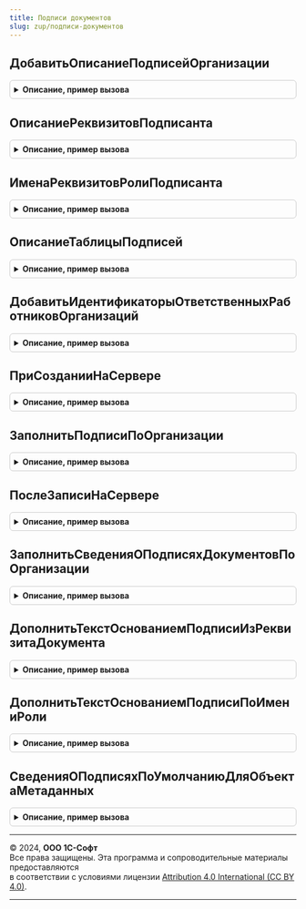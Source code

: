 ```yaml
---
title: Подписи документов
slug: zup/подписи-документов
---
```



## ДобавитьОписаниеПодписейОрганизации
<details style="margin: 1em 0; padding: 0.5em; border: 1px solid #ccc; border-radius: 6px;">

<summary style="font-weight: bold; cursor: pointer;">Описание, пример вызова</summary>

```bsl

// Добавляет описание набора подписей объекта (документа) для организации.
//
// Параметры:
//  ОписаниеПодписей				 - ТаблицаЗначений	 - см. ОписаниеТаблицыПодписей.
//  СтрокаРолей						 - Строка			 - имена ролей, присутствующих в объекте, разделенные запятыми.
//  ПереопределяемыеИменаРеквизитов	 - Соответствие		 - имена реквизитов подписантов, где:
//  		* Ключ - Строка - имя роли
//  		* Значение - Структура - переопределяемые имена реквизитов, см. ОписаниеРеквизитовПодписанта.
//  ИмяРеквизитаОрганизация			 - Строка			 - имя реквизита объекта, который содержит Организацию, к которой относятся подключаемые роли.
//
Процедура ДобавитьОписаниеПодписейОрганизации( Экспорт
```

Пример вызова
```bsl
ПодписиДокументов.ДобавитьОписаниеПодписейОрганизации();
```
</details>

## ОписаниеРеквизитовПодписанта
<details style="margin: 1em 0; padding: 0.5em; border: 1px solid #ccc; border-radius: 6px;">

<summary style="font-weight: bold; cursor: pointer;">Описание, пример вызова</summary>

```bsl

// Структура, описывающая триаду имен реквизитов подписанта.
//
// Возвращаемое значение:
//  Структура - Имена реквизитов подписанта.
//
Функция ОписаниеРеквизитовПодписанта() Экспорт
```

Пример вызова
```bsl
Результат = ПодписиДокументов.ОписаниеРеквизитовПодписанта() 
```
</details>

## ИменаРеквизитовРолиПодписанта
<details style="margin: 1em 0; padding: 0.5em; border: 1px solid #ccc; border-radius: 6px;">

<summary style="font-weight: bold; cursor: pointer;">Описание, пример вызова</summary>

```bsl

// Формирует соответствие с описанием роли уполномоченного лица, подписывающего документы.
//
// Параметры:
//  ИмяРеквизитаФизическоеЛицо	 - Строка	 - имя реквизита документа, в котором хранится ссылка на ответственное лицо,
//  ИмяРеквизитаДолжность		 - Строка	 - имя реквизита документа, в котором хранится должность ответственного лица,
//  ИмяРеквизитаОснованиеПодписи - Строка	 - имя реквизита документа, в котором хранится основание полномочий ответственного лица,
//  ИмяРоли						 - Строка	 - Необязательный, имя роли ответственного лица,
//  	если не задано, принимается равным ИмяРеквизитаФизическоеЛицо.
//
// Возвращаемое значение:
//  Соответствие - ключом выступает имя роли, а значением описание (см. ОписаниеРеквизитовПодписанта).
//
Функция ИменаРеквизитовРолиПодписанта( Экспорт
```

Пример вызова
```bsl
Результат = ПодписиДокументов.ИменаРеквизитовРолиПодписанта();
```
</details>

## ОписаниеТаблицыПодписей
<details style="margin: 1em 0; padding: 0.5em; border: 1px solid #ccc; border-radius: 6px;">

<summary style="font-weight: bold; cursor: pointer;">Описание, пример вызова</summary>

```bsl

// Возвращает пустую таблиц значений для описания имен реквизитов формы, относящихся к подписям документа.
//
// Возвращаемое значение:
//		Таблица значений - содержит следующие колонки:
//			* Организация		 - признак принадлежности к той или иной организации в форме (их может быть более одной).
//			* Ключ				 - имя роли подписывающего лица (например "Руководитель")
//			* ФизическоеЛицо	 - имя реквизита, содержащего подписанта (например "Директор")
//			* Должность			 - имя реквизита, содержащего должность подписанта (например "ДолжностьДиректора")
//			* ОснованиеПодписи	 - имя реквизита, содержащего текст основания подписи (например "ОснованиеПодписиДиректора")
//
Функция ОписаниеТаблицыПодписей() Экспорт
```

Пример вызова
```bsl
Результат = ПодписиДокументов.ОписаниеТаблицыПодписей() 
```
</details>

## ДобавитьИдентификаторыОтветственныхРаботниковОрганизаций
<details style="margin: 1em 0; padding: 0.5em; border: 1px solid #ccc; border-radius: 6px;">

<summary style="font-weight: bold; cursor: pointer;">Описание, пример вызова</summary>

```bsl

// Дополняет поддерживаемые идентификаторы значений по умолчанию идентификаторами ответственных лиц организаций.
//
// Параметры:
//  ПоддерживаемыеИдентификаторы - Массив - идентификаторы заполняемых по умолчанию значений.
//
Процедура ДобавитьИдентификаторыОтветственныхРаботниковОрганизаций(ПоддерживаемыеИдентификаторы) Экспорт
```

Пример вызова
```bsl
ПодписиДокументов.ДобавитьИдентификаторыОтветственныхРаботниковОрганизаций(ПоддерживаемыеИдентификаторы) 
```
</details>

## ПриСозданииНаСервере
<details style="margin: 1em 0; padding: 0.5em; border: 1px solid #ccc; border-radius: 6px;">

<summary style="font-weight: bold; cursor: pointer;">Описание, пример вызова</summary>

```bsl

// Расширение обработчика ПриСозданииНаСервере формы документа, в котором размещаются подписи.
//
// Параметры:
//  Форма - ФормаКлиентскогоПриложения - форма документа, в котором размещаются подписи.
//	ОписаниеРеквизитовПодписей - ТаблицаЗначений - см. ПодписиДокументов.ОписаниеТаблицыПодписей(),
//  ОписаниеФормыДляПодписей - Соответствие - где ключом является имя реквизита организации,
//								а значением - его описание, созданное с помощью
//								ПодписиДокументовКлиентСервер.ОписаниеФормыОбъектаДляОрганизацииПоУмолчанию().
//
Процедура ПриСозданииНаСервере(Форма, ОписаниеРеквизитовПодписей = Неопределено, ОписаниеФормыДляПодписей = Неопределено) Экспорт
```

Пример вызова
```bsl
ПодписиДокументов.ПриСозданииНаСервере(Форма, ОписаниеРеквизитовПодписей, ОписаниеФормыДляПодписей);
```
</details>

## ЗаполнитьПодписиПоОрганизации
<details style="margin: 1em 0; padding: 0.5em; border: 1px solid #ccc; border-radius: 6px;">

<summary style="font-weight: bold; cursor: pointer;">Описание, пример вызова</summary>

```bsl

// Заполняет подписи документа в форме при смене организации или даты документа.
//
// Параметры:
//  Форма - ФормаКлиентскогоПриложения - форма документа, в котором размещаются подписи.
//  ОписаниеФормыДляПодписей - Соответствие - где ключом является имя реквизита организации,
//								а значением - его описание, созданное с помощью
//								ПодписиДокументовКлиентСервер.ОписаниеФормыОбъектаДляОрганизацииПоУмолчанию().
//  ИмяРеквизитаОрганизация - Строка - имя реквизита, в котором хранится организация.
//
Процедура ЗаполнитьПодписиПоОрганизации(Форма, ОписаниеФормыДляПодписей = Неопределено, ИмяРеквизитаОрганизация = "Организация") Экспорт
```

Пример вызова
```bsl
ПодписиДокументов.ЗаполнитьПодписиПоОрганизации(Форма, ОписаниеФормыДляПодписей, ИмяРеквизитаОрганизация);
```
</details>

## ПослеЗаписиНаСервере
<details style="margin: 1em 0; padding: 0.5em; border: 1px solid #ccc; border-radius: 6px;">

<summary style="font-weight: bold; cursor: pointer;">Описание, пример вызова</summary>

```bsl

// Расширение обработчика ПослеЗаписиНаСервере формы документа, в котором размещаются подписи.
//
// Параметры:
//  Форма - ФормаКлиентскогоПриложения - форма документа, в котором размещаются подписи.
//
Процедура ПослеЗаписиНаСервере(Форма) Экспорт
```

Пример вызова
```bsl
ПодписиДокументов.ПослеЗаписиНаСервере(Форма) 
```
</details>

## ЗаполнитьСведенияОПодписяхДокументовПоОрганизации
<details style="margin: 1em 0; padding: 0.5em; border: 1px solid #ccc; border-radius: 6px;">

<summary style="font-weight: bold; cursor: pointer;">Описание, пример вызова</summary>

```bsl

// Вызывается из общей цепочки заполнения реквизитов, из ПолучитьЗначенияПоУмолчанию()
//
// Параметры:
//  ЗаполняемыеЗначения - Структура - значения по умолчанию, которые будут дополнены сведениями о подписях документа.
//
Процедура ЗаполнитьСведенияОПодписяхДокументовПоОрганизации(ЗаполняемыеЗначения) Экспорт
```

Пример вызова
```bsl
ПодписиДокументов.ЗаполнитьСведенияОПодписяхДокументовПоОрганизации(ЗаполняемыеЗначения) 
```
</details>

## ДополнитьТекстОснованиемПодписиИзРеквизитаДокумента
<details style="margin: 1em 0; padding: 0.5em; border: 1px solid #ccc; border-radius: 6px;">

<summary style="font-weight: bold; cursor: pointer;">Описание, пример вызова</summary>

```bsl

// Добавляет текст из основания подписи физического лица в дополняемый текст.
//
// Параметры:
//   ДополняемыйТекст - Строка - текст, который необходимо дополнить.
//   ДокументСсылка - ДокументСсылка - ссылка на документ, в котором хранится подписант.
//   ИмяРеквизитаДокумента - Строка - имя реквизита документа.
//
Процедура ДополнитьТекстОснованиемПодписиИзРеквизитаДокумента(ДополняемыйТекст, ДокументСсылка, ИмяРеквизитаДокумента) Экспорт
```

Пример вызова
```bsl
ПодписиДокументов.ДополнитьТекстОснованиемПодписиИзРеквизитаДокумента(ДополняемыйТекст, ДокументСсылка, ИмяРеквизитаДокумента) 
```
</details>

## ДополнитьТекстОснованиемПодписиПоИмениРоли
<details style="margin: 1em 0; padding: 0.5em; border: 1px solid #ccc; border-radius: 6px;">

<summary style="font-weight: bold; cursor: pointer;">Описание, пример вызова</summary>

```bsl

// Добавляет текст из основания подписи физического лица в дополняемый текст.
//
// Параметры:
//   ДополняемыйТекст - Строка - текст, который необходимо дополнить.
//   ДокументСсылка - ДокументСсылка - ссылка на документ, в котором хранится подписант.
//   ИмяРоли - Строка - имя роли подписанта.
//   ИмяРеквизитаОрганизация - Строка - имя реквизита "Организация" документа.
//
Процедура ДополнитьТекстОснованиемПодписиПоИмениРоли(ДополняемыйТекст, ДокументСсылка, ИмяРоли, ИмяРеквизитаОрганизация = "Организация") Экспорт
```

Пример вызова
```bsl
ПодписиДокументов.ДополнитьТекстОснованиемПодписиПоИмениРоли(ДополняемыйТекст, ДокументСсылка, ИмяРоли, ИмяРеквизитаОрганизация);
```
</details>

## СведенияОПодписяхПоУмолчаниюДляОбъектаМетаданных
<details style="margin: 1em 0; padding: 0.5em; border: 1px solid #ccc; border-radius: 6px;">

<summary style="font-weight: bold; cursor: pointer;">Описание, пример вызова</summary>

```bsl

// Позволяет получить описание подписей документа по его метаданным.
//
// Параметры:
//   ОбъектМетаданных - ОбъектМетаданных             - Метаданные документа, для которого определяется состав подписей.
//   Организация      - СправочникСсылка.Организации - Организация, для которой определяются ответственные лица.
//
// Возвращаемое значение:
//   Структура - см. СведенияОПодписяхДокументов.
//
Функция СведенияОПодписяхПоУмолчаниюДляОбъектаМетаданных(ОбъектМетаданных, Организация) Экспорт
```

Пример вызова
```bsl
Результат = ПодписиДокументов.СведенияОПодписяхПоУмолчаниюДляОбъектаМетаданных(ОбъектМетаданных, Организация) 
```
</details>

---

© 2024, **ООО 1С-Софт**  
Все права защищены. Эта программа и сопроводительные материалы предоставляются  
в соответствии с условиями лицензии [Attribution 4.0 International (CC BY 4.0)](https://creativecommons.org/licenses/by/4.0/legalcode).

---
